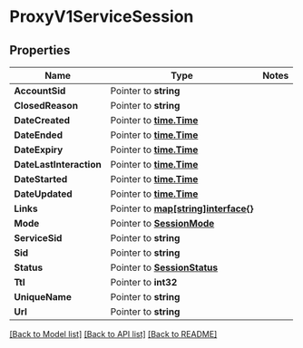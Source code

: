 # ProxyV1ServiceSession

## Properties
Name | Type | Notes
------------ | ------------- | -------------
**AccountSid** | Pointer to **string** | 
**ClosedReason** | Pointer to **string** | 
**DateCreated** | Pointer to [**time.Time**](time.Time.md) | 
**DateEnded** | Pointer to [**time.Time**](time.Time.md) | 
**DateExpiry** | Pointer to [**time.Time**](time.Time.md) | 
**DateLastInteraction** | Pointer to [**time.Time**](time.Time.md) | 
**DateStarted** | Pointer to [**time.Time**](time.Time.md) | 
**DateUpdated** | Pointer to [**time.Time**](time.Time.md) | 
**Links** | Pointer to [**map[string]interface{}**](.md) | 
**Mode** | Pointer to [**SessionMode**](session_mode.md) | 
**ServiceSid** | Pointer to **string** | 
**Sid** | Pointer to **string** | 
**Status** | Pointer to [**SessionStatus**](session_status.md) | 
**Ttl** | Pointer to **int32** | 
**UniqueName** | Pointer to **string** | 
**Url** | Pointer to **string** | 

[[Back to Model list]](../README.md#documentation-for-models) [[Back to API list]](../README.md#documentation-for-api-endpoints) [[Back to README]](../README.md)


